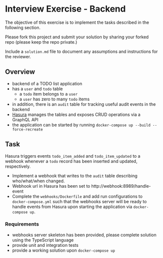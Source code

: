 # Interview Exercise - Backend

The objective of this exercise is to implement the tasks described in the following section.

Please fork this project and submit your solution by sharing your forked repo (please keep the repo private.)

Include a `solution.md` file to document any assumptions and instructions for the reviewer. 

## Overview

- backend of a TODO list application
- has a `user` and `todo` table
  - a `todo` item belongs to a `user`
  - a `user` has zero to many `todo` items
- in addition, there is an `audit` table for tracking useful audit events in the backend
- [Hasura](https://hasura.io/) manages the tables and exposes CRUD operations via a GraphQL API 
- the application can be started by running `docker-compose up --build --force-recreate`

## Task

Hasura triggers events `todo_item_added` and `todo_item_updated` to a webhook whenever a `todo` record has been inserted 
and updated, respectively.

  - Implement a webhook that writes to the `audit` table describing who/what/when changed.
  - Webhook url in Hasura has been set to http://webhook:8989/handle-event
  - Complete the `webhooks/Dockerfile` and add run configurations to `docker-compose.yml` such that the webhooks server
    will be ready to handle events from Hasura upon starting the application via `docker-compose up`.

### Requirements

- webhooks server skeleton has been provided, please complete solution using the TypeScript language 
- provide unit and integration tests
- provide a working solution upon `docker-compose up`
